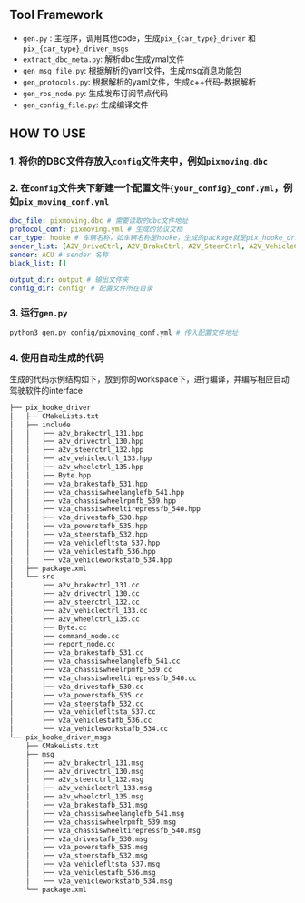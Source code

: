 
## Tool Framework

* `gen.py` : 主程序，调用其他code，生成`pix_{car_type}_driver` 和 `pix_{car_type}_driver_msgs`
* `extract_dbc_meta.py`: 解析dbc生成ymal文件
* `gen_msg_file.py`: 根据解析的yaml文件，生成msg消息功能包
* `gen_protocols.py`: 根据解析的yaml文件，生成c++代码-数据解析
* `gen_ros_node.py`:  生成发布订阅节点代码
* `gen_config_file.py`:  生成编译文件 

## HOW TO USE
### 1. 将你的DBC文件存放入`config`文件夹中，例如`pixmoving.dbc`
### 2. 在`config`文件夹下新建一个配置文件`{your_config}_conf.yml`，例如`pix_moving_conf.yml`
```yaml
dbc_file: pixmoving.dbc # 需要读取的dbc文件地址
protocol_conf: pixmoving.yml # 生成的协议文档
car_type: hooke # 车辆名称，如车辆名称是hooke，生成的package就是pix_hooke_driver与pix_hooke_driver_msgs
sender_list: [A2V_DriveCtrl, A2V_BrakeCtrl, A2V_SteerCtrl, A2V_VehicleCtrl, A2V_WheelCtrl] # 从上位机发送的CAN报文的名称，可从DBC文件中找到
sender: ACU # sender 名称
black_list: []

output_dir: output # 输出文件夹
config_dir: config/ # 配置文件所在目录

```
### 3. 运行`gen.py`
```bash
python3 gen.py config/pixmoving_conf.yml # 传入配置文件地址
```

### 4. 使用自动生成的代码
生成的代码示例结构如下，放到你的workspace下，进行编译，并编写相应自动驾驶软件的interface
```bash
├── pix_hooke_driver
│   ├── CMakeLists.txt
│   ├── include
│   │   ├── a2v_brakectrl_131.hpp
│   │   ├── a2v_drivectrl_130.hpp
│   │   ├── a2v_steerctrl_132.hpp
│   │   ├── a2v_vehiclectrl_133.hpp
│   │   ├── a2v_wheelctrl_135.hpp
│   │   ├── Byte.hpp
│   │   ├── v2a_brakestafb_531.hpp
│   │   ├── v2a_chassiswheelanglefb_541.hpp
│   │   ├── v2a_chassiswheelrpmfb_539.hpp
│   │   ├── v2a_chassiswheeltirepressfb_540.hpp
│   │   ├── v2a_drivestafb_530.hpp
│   │   ├── v2a_powerstafb_535.hpp
│   │   ├── v2a_steerstafb_532.hpp
│   │   ├── v2a_vehiclefltsta_537.hpp
│   │   ├── v2a_vehiclestafb_536.hpp
│   │   └── v2a_vehicleworkstafb_534.hpp
│   ├── package.xml
│   └── src
│       ├── a2v_brakectrl_131.cc
│       ├── a2v_drivectrl_130.cc
│       ├── a2v_steerctrl_132.cc
│       ├── a2v_vehiclectrl_133.cc
│       ├── a2v_wheelctrl_135.cc
│       ├── Byte.cc
│       ├── command_node.cc
│       ├── report_node.cc
│       ├── v2a_brakestafb_531.cc
│       ├── v2a_chassiswheelanglefb_541.cc
│       ├── v2a_chassiswheelrpmfb_539.cc
│       ├── v2a_chassiswheeltirepressfb_540.cc
│       ├── v2a_drivestafb_530.cc
│       ├── v2a_powerstafb_535.cc
│       ├── v2a_steerstafb_532.cc
│       ├── v2a_vehiclefltsta_537.cc
│       ├── v2a_vehiclestafb_536.cc
│       └── v2a_vehicleworkstafb_534.cc
└── pix_hooke_driver_msgs
    ├── CMakeLists.txt
    ├── msg
    │   ├── a2v_brakectrl_131.msg
    │   ├── a2v_drivectrl_130.msg
    │   ├── a2v_steerctrl_132.msg
    │   ├── a2v_vehiclectrl_133.msg
    │   ├── a2v_wheelctrl_135.msg
    │   ├── v2a_brakestafb_531.msg
    │   ├── v2a_chassiswheelanglefb_541.msg
    │   ├── v2a_chassiswheelrpmfb_539.msg
    │   ├── v2a_chassiswheeltirepressfb_540.msg
    │   ├── v2a_drivestafb_530.msg
    │   ├── v2a_powerstafb_535.msg
    │   ├── v2a_steerstafb_532.msg
    │   ├── v2a_vehiclefltsta_537.msg
    │   ├── v2a_vehiclestafb_536.msg
    │   └── v2a_vehicleworkstafb_534.msg
    └── package.xml

```

